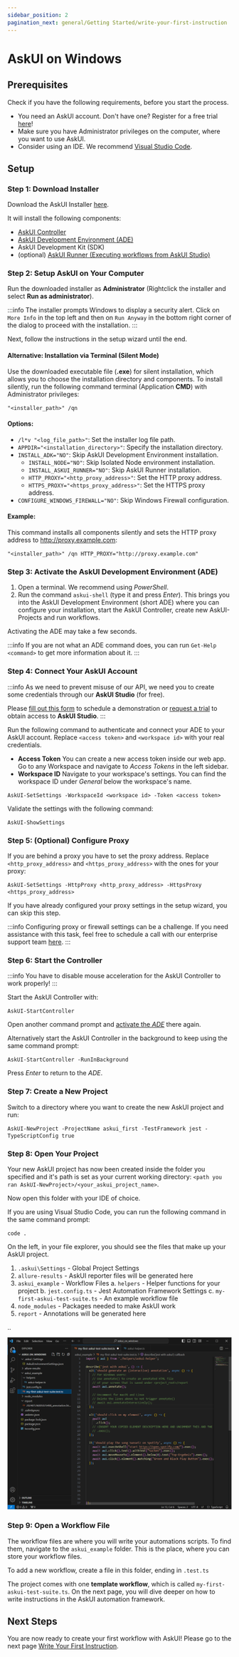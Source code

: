 ```yaml
---
sidebar_position: 2
pagination_next: general/Getting Started/write-your-first-instruction
---
```


# AskUI on Windows

## Prerequisites

Check if you have the following requirements, before you start the process.
- You need an AskUI account. Don't have one? Register for a free trial [here](https://xa5a040gvfz.typeform.com/to/IHdr0qY5)!
- Make sure you have Administrator privileges on the computer, where you want to use AskUI.
- Consider using an IDE. We recommend [Visual Studio Code](https://code.visualstudio.com/).


## Setup

### Step 1: Download Installer
Download the AskUI Installer [here](https://files.askui.com/releases/Installer/24.2.2/AskUI-Suite-24.2.2-System-Installer-Win-AMD64-Full.exe).

It will install the following components:

* [AskUI Controller](../../02-Components/AskUI-Controller.md)
* [AskUI Development Environment (ADE)](../../02-Components/AskUI-Development-Environment.md)
* AskUI Development Kit (SDK)
* (optional) [AskUI Runner (Executing workflows from AskUI Studio)](../../02-Components/AskUI-Runner.md)

### Step 2: Setup AskUI on Your Computer
Run the downloaded installer as **Administrator** (Rightclick the installer and select **Run as administrator**).

:::info
The installer prompts Windows to display a security alert. Click on `More Info` in the top left and then on `Run Anyway` in the bottom right corner of the dialog to proceed with the installation.
:::

Next, follow the instructions in the setup wizard until the end.

#### Alternative: Installation via Terminal (Silent Mode)
Use the downloaded executable file (**.exe**) for silent installation, which allows you to choose the installation directory and components. To install silently, run the following command terminal (Application **CMD**) with Administrator privileges:

```shell
"<installer_path>" /qn
```

#### Options:

- `/l*v "<log_file_path>"`: Set the installer log file path.
- `APPDIR="<installation_directory>"`: Specify the installation directory.
- `INSTALL_ADK="NO"`: Skip AskUI Development Environment installation.
    - `INSTALL_NODE="NO"`: Skip Isolated Node environment installation.
    - `INSTALL_ASKUI_RUNNER="NO"`: Skip AskUI Runner installation.
    - `HTTP_PROXY="<http_proxy_address>"`: Set the HTTP proxy address.
    - `HTTPS_PROXY="<https_proxy_address>"`: Set the HTTPS proxy address.
- `CONFIGURE_WINDOWS_FIREWALL="NO"`: Skip Windows Firewall configuration.

#### Example:
This command installs all components silently and sets the HTTP proxy address to http://proxy.example.com:

```shell
"<installer_path>" /qn HTTP_PROXY="http://proxy.example.com"
```

### Step 3: Activate the AskUI Development Environment (ADE)
1. Open a terminal. We recommend using *PowerShell*.
2. Run the command `askui-shell` (type it and press _Enter_). This brings you into the AskUI Development Environment (short ADE) where you can configure your installation, start the AskUI Controller, create new AskUI-Projects and run workflows.

Activating the ADE may take a few seconds.

:::info
If you are not what an ADE command does, you can run `Get-Help <command>` to get more information about it.
:::

### Step 4: Connect Your AskUI Account

:::info
As we need to prevent misuse of our API, we need you to create some credentials through our __AskUI Studio__ (for free).

Please [fill out this form](https://xa5a040gvfz.typeform.com/to/Ndh2NkV6) to schedule a demonstration or [request a trial](https://xa5a040gvfz.typeform.com/to/IHdr0qY5) to obtain access to __AskUI Studio__.
:::

Run the following command to authenticate and connect your ADE to your AskUI account. Replace `<access token>` and `<workspace id>` with your real credentials.

- **Access Token** You can create a new access token inside our web app. Go to any Workspace and navigate to *Access Tokens* in the left sidebar.
- **Workspace ID** Navigate to your workspace's settings. You can find the workspace ID under *General* below the workspace's name.

```shell
AskUI-SetSettings -WorkspaceId <workspace id> -Token <access token>
```

Validate the settings with the following command: 

```shell
AskUI-ShowSettings
```


### Step 5: (Optional) Configure Proxy
If you are behind a proxy you have to set the proxy address. Replace `<http_proxy_address>` and `<https_proxy_address>` with the ones for your proxy:

```shell
AskUI-SetSettings -HttpProxy <http_proxy_address> -HttpsProxy <https_proxy_address>
```
If you have already configured your proxy settings in the setup wizard, you can skip this step.

:::info
Configuring proxy or firewall settings can be a challenge. If you need assistance with this task, feel free to schedule a call with our enterprise support team [here](https://calendly.com/d/3m3-myw-9z7/askui-enterprise-onboarding-assistance).
:::

### Step 6: Start the Controller

:::info
You have to disable mouse acceleration for the AskUI Controller to work properly!
:::

Start the AskUI Controller with:

```shell
AskUI-StartController
```

Open another command prompt and [activate the _ADE_](#step-3-activate-the-askui-development-environment-ade) there again.

Alternatively start the AskUI Controller in the background to keep using the same command prompt:

```shell
AskUI-StartController -RunInBackground
```

Press _Enter_ to return to the _ADE_.


### Step 7: Create a New Project
Switch to a directory where you want to create the new AskUI project and run:

```shell
AskUI-NewProject -ProjectName askui_first -TestFramework jest -TypeScriptConfig true
```


### Step 8: Open Your Project
Your new AskUI project has now been created inside the folder you specified and it's path is set as your current working directory: `<path you ran AskUI-NewProject>/<your_askui_project_name>`.

Now open this folder with your IDE of choice.

If you are using Visual Studio Code, you can run the following command in the same command prompt:

```shell
code .
```
On the left, in your file explorer, you should see the files that make up your AskUI project.
1. `.askui\Settings` - Global Project Settings
2. `allure-results` - AskUI reporter files will be generated here
3. `askui_example` - Workflow Files
    a. `helpers` - Helper functions for your project
    b. `jest.config.ts` - Jest Automation Framework Settings
    c. `my-first-askui-test-suite.ts` - An example workflow file
4. `node_modules` - Packages needed to make AskUI work
5. `report` - Annotations will be generated here

..

![AskUI Project Visual Studio Code](Visual_Studio_Code.png)


### Step 9: Open a Workflow File
The workflow files are where you will write your automations scripts.
To find them, navigate to the `askui_example` folder. This is the place, where you can store your workflow files.

To add a new workflow, create a file in this folder, ending in `.test.ts`

The project comes with one **template workflow**, which is called `my-first-askui-test-suite.ts`.
On the next page, you will dive deeper on how to write instructions in the AskUI automation framework.

## Next Steps

You are now ready to create your first workflow with AskUI! Please go to the next page [Write Your First Instruction](../write-your-first-instruction.md).
